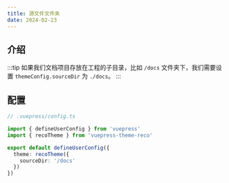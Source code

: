 ```yaml
---
title: 源文件文件夹
date: 2024-02-23
---
```



## 介绍

:::tip
如果我们文档项目存放在工程的子目录，比如 `/docs` 文件夹下，我们需要设置 `themeConfig.sourceDir` 为 `./docs`。
:::

## 配置

```ts
// .vuepress/config.ts

import { defineUserConfig } from 'vuepress'
import { recoTheme } from 'vuepress-theme-reco'

export default defineUserConfig({
  theme: recoTheme({
    sourceDir: '/docs'
  })
})
```
